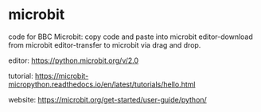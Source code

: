 # microbit
code for BBC Microbit: copy code and paste into microbit editor-download from microbit editor-transfer to microbit via drag and drop.

editor:
https://python.microbit.org/v/2.0

tutorial:
https://microbit-micropython.readthedocs.io/en/latest/tutorials/hello.html

website:
https://microbit.org/get-started/user-guide/python/

